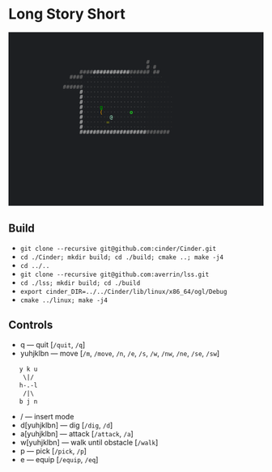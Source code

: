 # Long Story Short

![screenshot](https://raw.githubusercontent.com/averrin/lss/master/screenshot.png)

## Build
* `git clone --recursive git@github.com:cinder/Cinder.git`
* `cd ./Cinder; mkdir build; cd ./build; cmake ..; make -j4`
* `cd ../..`
* `git clone --recursive git@github.com:averrin/lss.git`
* `cd ./lss; mkdir build; cd ./build`
* `export cinder_DIR=../../Cinder/lib/linux/x86_64/ogl/Debug`
* `cmake ../linux; make -j4`

## Controls
* q — quit [`/quit`, `/q`]
* yuhjklbn — move [`/m`, `/move`, `/n`, `/e`, `/s`, `/w`, `/nw`, `/ne`, `/se`, `/sw`]
```
   y k u
    \|/ 
   h-.-l
    /|\ 
   b j n
```
* / — insert mode
* d[yuhjklbn] — dig [`/dig`, `/d`]
* a[yuhjklbn] — attack [`/attack`, `/a`]
* w[yuhjklbn] — walk until obstacle [`/walk`]
* p — pick [`/pick`, `/p`]
* e — equip [`/equip`, `/eq`]

